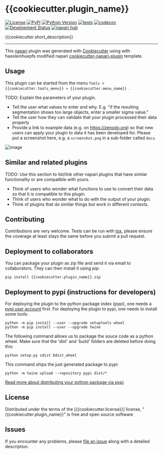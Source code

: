 # {{cookiecutter.plugin_name}}

[![License](https://img.shields.io/pypi/l/{{cookiecutter.plugin_name}}.svg?color=green)](https://github.com/{{cookiecutter.github_username}}/{{cookiecutter.plugin_name}}/raw/master/LICENSE)
[![PyPI](https://img.shields.io/pypi/v/{{cookiecutter.plugin_name}}.svg?color=green)](https://pypi.org/project/{{cookiecutter.plugin_name}})
[![Python Version](https://img.shields.io/pypi/pyversions/{{cookiecutter.plugin_name}}.svg?color=green)](https://python.org)
[![tests](https://github.com/{{cookiecutter.github_username}}/{{cookiecutter.plugin_name}}/workflows/tests/badge.svg)](https://github.com/{{cookiecutter.github_username}}/{{cookiecutter.plugin_name}}/actions)
[![codecov](https://codecov.io/gh/{{cookiecutter.github_username}}/{{cookiecutter.plugin_name}}/branch/master/graph/badge.svg)](https://codecov.io/gh/{{cookiecutter.github_username}}/{{cookiecutter.plugin_name}})
[![Development Status](https://img.shields.io/pypi/status/{{cookiecutter.plugin_name}}.svg)](https://en.wikipedia.org/wiki/Software_release_life_cycle#Alpha)
[![napari hub](https://img.shields.io/endpoint?url=https://api.napari-hub.org/shields/{{cookiecutter.plugin_name}})](https://napari-hub.org/plugins/{{cookiecutter.plugin_name}})

{{cookiecutter.short_description}}

----------------------------------

This [napari] plugin was generated with [Cookiecutter] using with haesleinhuepfs modified napari [cookiecutter-napari-plugin] template.

## Usage

This plugin can be started from the menu `Tools > {{cookiecutter.tools_menu}} > {{cookiecutter.menu_name}} `.

TODO: Explain the parameters of your plugin.
* Tell the user what values to enter and why. E.g. "if the resulting segmentation shows too large objects, enter a smaller sigma value."
* Tell the user how they can validate that your plugin processed their data properly
* Provide a link to example data (e.g. on https://zenodo.org) so that new users can apply your plugin to data it has been developed for.
Please put a screenshot here, e.g. a `screenshot.png` in a sub-folder called `docs`.

![image](https://github.com/{{cookiecutter.github_username}}/{{cookiecutter.plugin_name}}//raw/main/docs/screenshot.png)

<!-- TODO: uncomment this as soon as your plugin has been deployed to pypi (see instructions below)
## Installation

You can install `{{cookiecutter.plugin_name}}` via [pip]:

    pip install {{cookiecutter.plugin_name}}
-->

## Similar and related plugins

TODO: Use this section to list/link other napari plugins that have similar functionality or are compatible with yours.
* Think of users who wonder what functions to use to convert their data so that it is compatible to this plugin.
* Think of users who wonder what to do with the output of your plugin.
* Think of plugins that do similar things but work in different contexts.

## Contributing

Contributions are very welcome. Tests can be run with [tox], please ensure
the coverage at least stays the same before you submit a pull request.

## Deployment to collaborators

You can package your plugin as zip file and send it via email to collaborators. They can then install it using pip:

```
pip install {{cookiecutter.plugin_name}}.zip
```

## Deployment to pypi (instructions for developers)

For deploying the plugin to the python package index (pypi), one needs a [pypi user account](https://pypi.org/account/register/) 
first. For deploying the plugin to pypi, one needs to install some tools:

```
python -m pip install --user --upgrade setuptools wheel
python -m pip install --user --upgrade twine
```

The following command allows us to package the souce code as a python wheel. Make sure that the 'dist' and 'build' folders are deleted before doing this:

```
python setup.py sdist bdist_wheel
```

This command ships the just generated package to pypi:

```
python -m twine upload --repository pypi dist/*
```

[Read more about distributing your python package via pypi](https://realpython.com/pypi-publish-python-package/#publishing-to-pypi).


## License

Distributed under the terms of the [{{cookiecutter.license}}] license,
"{{cookiecutter.plugin_name}}" is free and open source software

## Issues

If you encounter any problems, please [file an issue] along with a detailed description.

[napari]: https://github.com/napari/napari
[Cookiecutter]: https://github.com/audreyr/cookiecutter
[@napari]: https://github.com/napari
[MIT]: http://opensource.org/licenses/MIT
[BSD-3]: http://opensource.org/licenses/BSD-3-Clause
[GNU GPL v3.0]: http://www.gnu.org/licenses/gpl-3.0.txt
[GNU LGPL v3.0]: http://www.gnu.org/licenses/lgpl-3.0.txt
[Apache Software License 2.0]: http://www.apache.org/licenses/LICENSE-2.0
[Mozilla Public License 2.0]: https://www.mozilla.org/media/MPL/2.0/index.txt
[cookiecutter-napari-plugin]: https://github.com/haesleinhuepf/cookiecutter-napari-plugin
[file an issue]: https://github.com/{{cookiecutter.github_username}}/{{cookiecutter.plugin_name}}/issues
[napari]: https://github.com/napari/napari
[tox]: https://tox.readthedocs.io/en/latest/
[pip]: https://pypi.org/project/pip/
[PyPI]: https://pypi.org/
